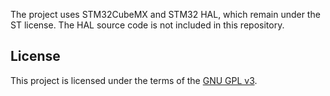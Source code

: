 The project uses STM32CubeMX and STM32 HAL, which remain under the ST license.
The HAL source code is not included in this repository.

## License
This project is licensed under the terms of the [GNU GPL v3](https://www.gnu.org/licenses/gpl-3.0.en.html).
